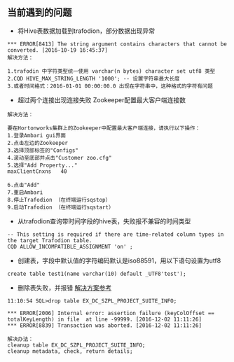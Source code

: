 ## 当前遇到的问题
- 将Hive表数据加载到trafodion，部分数据出现异常
```
*** ERROR[8413] The string argument contains characters that cannot be converted. [2016-10-19 16:45:37]
解决方法：

1.trafodin 中字符类型统一使用 varchar(n bytes) character set utf8 类型
2.CQD HIVE_MAX_STRING_LENGTH '1000'; -- 设置字符串最大长度
3.或者时间格式：2016-01-01 00:00:00.0 出现在字符串中，这种格式的字符有问题
```

- 超过两个连接出现连接失败
Zookeeper配置最大客户端连接数
```
解决方法：

要在Hortonworks集群上的Zookeeper中配置最大客户端连接，请执行以下操作：
1.登录Ambari gui界面
2.点击左边的Zookeeper
3.选择顶部标签的"Configs"
4.滚动至底部并点击"Customer zoo.cfg"
5.选择"Add Property..."
maxClientCnxns   40

6.点击"Add"
7.重启Ambari
8.停止Trafodion （在终端运行sqstop）
9.启动Trafodion （在终端运行sqstart）
```

- 从trafodion查询带时间字段的hive表，失败报不兼容的时间类型
```
-- This setting is required if there are time-related column types in the target Trafodion table.
CQD ALLOW_INCOMPATIBLE_ASSIGNMENT 'on' ;
```

- 创建表，字段中默认值的字符编码默认是iso88591，用以下语句设置为utf8
```
create table test1(name varchar(10) default _UTF8'test');

```

- 删除表失败，并报错
[解决方案参考](https://cwiki.apache.org/confluence/display/TRAFODION/Metadata+Cleanup)
```
11:10:54 SQL>drop table EX_DC_SZPL_PROJECT_SUITE_INFO;

*** ERROR[2006] Internal error: assertion failure (keyColOffset == totalKeyLength) in file  at line -99999. [2016-12-02 11:11:26]
*** ERROR[8839] Transaction was aborted. [2016-12-02 11:11:26]

解决办法：
cleanup table EX_DC_SZPL_PROJECT_SUITE_INFO;
cleanup metadata, check, return details;
```
